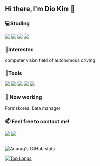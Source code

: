 ## Hi there, I'm Dio Kim 👋

### 💻Studing

<img src="https://img.shields.io/badge/Python-3766AB?style=flat-square&logo=Python&logoColor=white"/> <img src="https://img.shields.io/badge/R-276DC3?style=flat-square&logo=R&logoColor=white"/> <img src="https://img.shields.io/badge/PyTorch-EE4C2C?style=flat-square&logo=PyTorch&logoColor=white"/> <img src="https://img.shields.io/badge/TensorFlow-FF6F00?style=flat-square&logo=TensorFlow&logoColor=white"/> 

### 📖Interested

computer vision field of autonomous driving

### 🧰Tools

<img src="https://img.shields.io/badge/Notion-000000?style=flat-square&logo=Notion&logoColor=white"/> <img src="https://img.shields.io/badge/Github-181717?style=flat-square&logo=Github&logoColor=white"/> <img src="https://img.shields.io/badge/Git-F05032?style=flat-square&logo=Git&logoColor=white"/> <img src="https://img.shields.io/badge/Visual Studio Code-007ACC?style=flat-square&logo=VisualStudioCode&logoColor=white"/> <img src="https://img.shields.io/badge/Spyder IDE-FF0000?style=flat-square&logo=SpyderIDE&logoColor=white"/>

### 🏢 Now working

Formskorea, Data manager

### 📫 Feel free to contact me!
<a href="mailto:dykim335@gmail.com"><img src="https://img.shields.io/badge/Gmail-EA4335?style=flat-square&logo=Gmail&logoColor=white&link=mailto:dykim335@gmail.com"/></a>
<a href="https://www.instagram.com/_dio_17/"><img src="http://img.shields.io/badge/Instagram-E4405F?style=flat-square&logo=Instagram&logoColor=white&link=https://www.instagram.com/_dio_17/">
</a>

##

![Anurag's GitHub stats](https://github-readme-stats.vercel.app/api?username=diokim17&show_icons=true&theme=yeblu)

[![Top Langs](https://github-readme-stats.vercel.app/api/top-langs/?username=diokim17&langs_count=5&layout=compact&theme=dark)](https://github.com/diokim17/diokim17)



